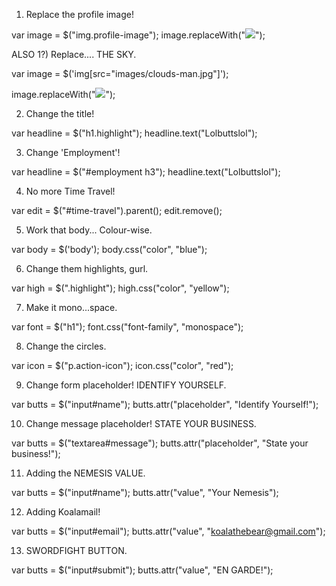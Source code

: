 1) Replace the profile image!

var image = $("img.profile-image");
image.replaceWith("<img src='https://placebear.com/400/400'>");

ALSO 1?) Replace.... THE SKY.

var image = $('img[src="images/clouds-man.jpg"]');
<!-- (not sure if this selection is actually correct, but it DOES select the appropriate image...) -->
image.replaceWith("<img src='https://placebear.com/325/225'>");
<!-- MOAR BEAR. -->

2) Change the title!

var headline = $("h1.highlight");
headline.text("Lolbuttslol");
<!-- Yes, I am very mature. -->

3) Change 'Employment'!

var headline = $("#employment h3");
headline.text("Lolbuttslol");
<!-- Still mature. -->

4) No more Time Travel!

var edit = $("#time-travel").parent();
edit.remove();

5) Work that body... Colour-wise.

var body = $('body');
body.css("color", "blue");
<!-- Note: NON-CANADA SPELLING FOR 'COLOUR' -->

6) Change them highlights, gurl.

var high = $(".highlight");
high.css("color", "yellow");

7) Make it mono...space.

var font = $("h1");
font.css("font-family", "monospace");

8) Change the circles.

var icon = $("p.action-icon");
icon.css("color", "red");
<!-- Doesn't seem to produce a discernible change, but the change is showing in the inspector... -->

9) Change form placeholder! IDENTIFY YOURSELF.

var butts = $("input#name");
butts.attr("placeholder", "Identify Yourself!");

10) Change message placeholder! STATE YOUR BUSINESS.

var butts = $("textarea#message");
butts.attr("placeholder", "State your business!");

11) Adding the NEMESIS VALUE.

var butts = $("input#name");
butts.attr("value", "Your Nemesis");

12) Adding Koalamail!

var butts = $("input#email");
butts.attr("value", "koalathebear@gmail.com");

13) SWORDFIGHT BUTTON.

var butts = $("input#submit");
butts.attr("value", "EN GARDE!");

<!-- Will ADD ELEMENTS later. For now, let's commit this shiz. -->
